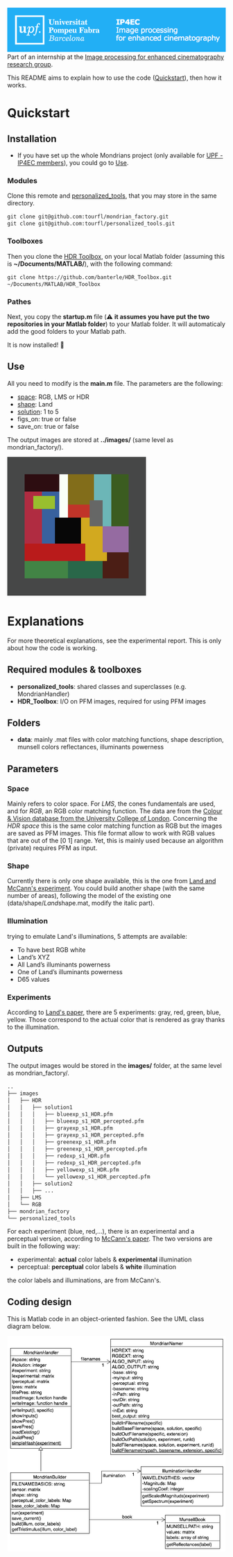 ![IP4EC](doc/ip4ec.png)  
Part of an internship at the [Image processing for enhanced cinematography research group](http://ip4ec.upf.edu).

This README aims to explain how to use the code \([Quickstart](#quickstart)\), then how it works.

# Quickstart

## Installation

- If you have set up the whole Mondrians project (only available for [UPF - IP4EC members](http://ip4ec.upf.edu)), you could go to [Use](#use).

### Modules
Clone this remote and [personalized_tools](https://github.com/tourfl/personalized_tools), that you may store in the same directory.

```
git clone git@github.com:tourfl/mondrian_factory.git  
git clone git@github.com:tourfl/personalized_tools.git
```

### Toolboxes

Then you clone the [HDR Toolbox](https://github.com/banterle/HDR_Toolbox), on your local Matlab folder (assuming this is **~/Documents/MATLAB/**), with the following command:

```
git clone https://github.com/banterle/HDR_Toolbox.git ~/Documents/MATLAB/HDR_Toolbox
```

### Pathes
Next, you copy the **startup.m** file (:warning: **it assumes you have put the two repositories in your Matlab folder**) to your Matlab folder. It will automaticaly add the good folders to your Matlab path.

It is now installed! :camel:

## Use

All you need to modify is the **main.m** file. The parameters are the following:

- [space](#space): RGB, LMS or HDR
- [shape](#shape): Land
- [solution](#illumination): 1 to 5
- figs_on: true or false
- save_on: true or false

The output images are stored at **../images/** (same level as mondrian_factory/).

![Mondrian](doc/mondrian.png)

# Explanations

For more theoretical explanations, see the experimental report. This is only about how the code is working.

## Required modules & toolboxes

- **personalized\_tools**: shared classes and superclasses (e.g. MondrianHandler)
- **HDR\_Toolbox**: I/O on PFM images, required for using PFM images

## Folders

- **data**: mainly .mat files with color matching functions, shape description, munsell colors reflectances, illuminants powerness

## Parameters

### Space
Mainly refers to color space. For _LMS_, the cones fundamentals are used, and for _RGB_, an RGB color matching function. The data are from the [Colour & Vision database from the University College of London](http://www.cvrl.org).
Concerning the _HDR space_ this is the same color matching function as RGB but the images are saved as PFM images. This file format allow to work with RGB values that are out of the [0 1] range. Yet, this is mainly used because an algorithm (private) requires PFM as input.

### Shape
Currently there is only one shape available, this is the one from [Land and McCann's experiment](http://www.mccannimaging.com/Retinex/Publications_files/77LandSciAm.pdf).
You could build another shape (with the same number of areas), following the model of the existing one (data/shape/*Land*shape.mat, modify the italic part).

### Illumination
trying to emulate Land's illuminations, 5 attempts are available:

- To have best RGB white
- Land’s XYZ
- All Land’s illuminants powerness
- One of Land’s illuminants powerness
- D65 values

### Experiments
According to [Land's paper](http://www.mccannimaging.com/Retinex/Publications_files/77LandSciAm.pdf), there are 5 experiments: gray, red, green, blue, yellow. Those correspond to the actual color that is rendered as gray thanks to the illumination.

## Outputs

The output images would be stored in the **images/** folder, at the same level as mondrian_factory/.

```
..  
├── images  
│   ├── HDR  
│   │   ├── solution1  
│   │   │   ├── blueexp_s1_HDR.pfm  
│   │   │   ├── blueexp_s1_HDR_percepted.pfm  
│   │   │   ├── grayexp_s1_HDR.pfm  
│   │   │   ├── grayexp_s1_HDR_percepted.pfm  
│   │   │   ├── greenexp_s1_HDR.pfm  
│   │   │   ├── greenexp_s1_HDR_percepted.pfm  
│   │   │   ├── redexp_s1_HDR.pfm  
│   │   │   ├── redexp_s1_HDR_percepted.pfm  
│   │   │   ├── yellowexp_s1_HDR.pfm  
│   │   │   └── yellowexp_s1_HDR_percepted.pfm  
│   │   ├── solution2  
│   │   ├── ...  
│   ├── LMS  
│   └── RGB  
├── mondrian_factory  
└── personalized_tools  
```

For each experiment (blue, red,...), there is an experimental and a perceptual version, according to [McCann's paper](http://www.mcimg.us/Color/Color_Mondrians_files/76MMT%20VisRes.pdf).
The two versions are built in the following way:

- experimental: **actual** color labels & **experimental** illumination
- perceptual: **perceptual** color labels & **white** illumination

the color labels and illuminations, are from McCann's.

## Coding design

This is Matlab code in an object-oriented fashion. See the UML class diagram below.

![UML Class Diagram](doc/factory_classes.png)
